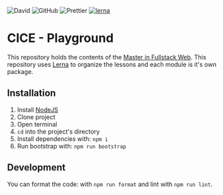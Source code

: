 ![David](https://img.shields.io/david/dev/cesalberca/katas)
![GitHub](https://img.shields.io/github/license/cesalberca/katas)
![Prettier](https://img.shields.io/badge/code_style-prettier-ff69b4.svg?style=flat-square)
[![lerna](https://img.shields.io/badge/maintained%20with-lerna-cc00ff.svg)](https://lerna.js.org/)

# CICE - Playground

This repository holds the contents of the [Master in Fullstack Web](https://www.cice.es/master-desarrollo-web-full-stack/). This repository uses [Lerna](https://github.com/lerna/lerna) to organize the lessons and each module is it's own package.

## Installation

1. Install [NodeJS](https://nodejs.org/)
0. Clone project
0. Open terminal
0. `cd` into the project's directory
0. Install dependencies with: `npm i`
0. Run bootstrap with: `npm run bootstrap`

## Development

You can format the code: with `npm run format` and lint with `npm run lint`.


